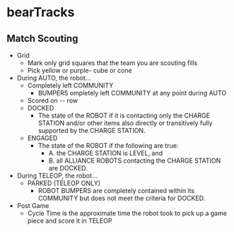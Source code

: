 # bearTracks
## Match Scouting
- Grid
  - Mark only grid squares that the team you are scouting fills
  - Pick yellow or purple- cube or cone
- During AUTO, the robot...
  - Completely left COMMUNITY
    -  BUMPERS  ompletely left COMMUNITY at any
point during AUTO
  - Scored on -- row
  - DOCKED
    - The state of the ROBOT if it is contacting only the CHARGE STATION and/or other items also directly or transitively fully supported by the CHARGE STATION.
  - ENGAGED
     - The state of the ROBOT if the following are true:
       - A. the CHARGE STATION is LEVEL, and
       - B. all ALLIANCE ROBOTS contacting the CHARGE STATION are DOCKED.
- During TELEOP, the robot...
  - PARKED (TELEOP ONLY)
    - ROBOT BUMPERS are completely contained within its COMMUNITY but does not meet the criteria for DOCKED.
- Post Game
  - Cycle Time is the approximate time the robot took to pick up a game piece and score it in TELEOP